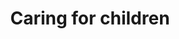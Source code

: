 ---
banner:
  content: 'You can set this component to ''display: true'' to show a banner at the
    top of the page.'
  display: false
  heading: This is a place to place urgent information
layout: category
name: caring-for-children
owner: CDC
questions:
- are-children-at-risk
- are-symptoms-of-covid-19-different-in-children
- how-can-i-keep-my-children-healthy
- how-can-i-protect-my-child-from-covid-19
- how-do-i-prepare-my-child-for-an-outbreak
- what-if-child-or-someone-in-home-is-sick
- child-with-special-healthcare-need-higher-risk
- what-is-multisystem-inflammatory-syndrome-in-children
- additional-steps-child-special-healthcare-need
- what-if-child-underlying-symptoms-get-worse
- what-if-child-needs-to-go-to-hospital
- how-should-parents-talk-to-children-about-covid19
- how-can-my-family-cope-with-added-stress
- how-can-i-manage-anxiety-stress
- should-children-wear-face-masks
- considerations-for-returning-child-to-school
- preparations-for-sending-child-back-to-school
- while-school-is-out-how-can-i-help-my-child-continue-learning
- should-schools-test-students-for-covid-19
- remote-learning-childrens-privacy
- what-should-breastfeeding-mothers-do
- what-to-do-if-child-has-difficulty-adjusting
- is-there-guidance-on-food-planning
- while-school-is-out-can-my-child-hang-with-friend
- while-school-is-out-should-i-limit-time-with-older-adults
redirect_from:
- /parents-and-children/
- /k12-childcare/planning-and-preparedness/
- /k12-childcare/recent-travel/
- /k12-childcare/school-dismissals/
- /k12-childcare/how-should-my-school-prepare-no-transmission/
- /k12-childcare/school-attended-before-diagnosed/
- /k12-childcare/school-prepare-minimal-moderate/
- /k12-childcare/should-my-school-screen-students-for-cases-of-covid-19/
- /k12-childcare/substantial-community-transmission/
- /k12-childcare/what-can-staff-and-students-do/
- /k12-childcare/what-resources-does-cdc-have-available-to-share-with-staff-students-and-parents/
- /k12-childcare/what-should-i-consider-as-i-plan/
- /k12-childcare/what-should-i-do-if-my-school-experiences-increased-rates-of-absenteeism/
- /k12-childcare/what-should-i-include-emergency-operations/
- /k12-childcare/what-steps-should-my-school-take-if-a-student-or-staff-member-shows-symptoms-of-covid-19/
- /k12-childcare/school-recently-traveled-to-an-area-with-covid-19/
- /k12-childcare/if-schools-are-dismissed-students-keep-learning/
- /k12-childcare/school-dismissal-what-else-should-i-consider/
- /k12-childcare/what-should-my-school-consider-re-opening/
- /k12-childcare/when-should-i-dismiss/
- /k12-childcare/
title: Caring for children
---
